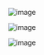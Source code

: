 ![image](https://github.com/sukmagv/suitmedia-test-sukmagv/assets/93649461/9bcf8974-90c6-4d8e-813c-c50eb650c32c)

![image](https://github.com/sukmagv/suitmedia-test-sukmagv/assets/93649461/6b43becd-ff73-4a88-a796-828ae58d480b)

![image](https://github.com/sukmagv/suitmedia-test-sukmagv/assets/93649461/15ad8015-fafb-48c5-a672-d3b46c4fe7ad)
